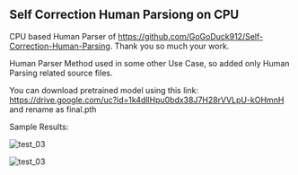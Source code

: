 ## Self Correction Human Parsiong on CPU

CPU based Human Parser of https://github.com/GoGoDuck912/Self-Correction-Human-Parsing. Thank you so much your work.

Human Parser Method used in some other Use Case, so added only Human Parsing related source files.

You can download pretrained model using this link: https://drive.google.com/uc?id=1k4dllHpu0bdx38J7H28rVVLpU-kOHmnH 
and rename as final.pth

Sample Results:

![test_03](https://user-images.githubusercontent.com/46157647/202906428-30c51576-8982-4a3f-b5cf-ed6567493bae.jpg)
 
![test_03](https://user-images.githubusercontent.com/46157647/202906470-4171cf00-7870-48d1-8318-680a0cb30fac.png)
